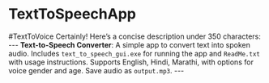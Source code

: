 # TextToSpeechApp
#TextToVoice
Certainly! Here’s a concise description under 350 characters:  ---  **Text-to-Speech Converter**: A simple app to convert text into spoken audio. Includes `text_to_speech_gui.exe` for running the app and `ReadMe.txt` with usage instructions. Supports English, Hindi, Marathi, with options for voice gender and age. Save audio as `output.mp3`.  ---

